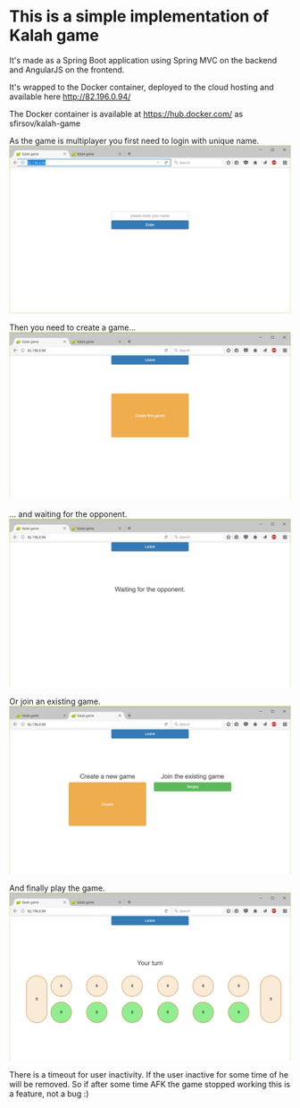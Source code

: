# This is a simple implementation of Kalah game 

It's made as a Spring Boot application using Spring MVC on the backend and AngularJS on the frontend.

It's wrapped to the Docker container, deployed to the cloud hosting and available here http://82.196.0.94/

The Docker container is available at https://hub.docker.com/ as sfirsov/kalah-game

As the game is multiplayer you first need to login with unique name.
![The login page](/screenshots/1.png)

Then you need to create a game...
![Creating the game](/screenshots/2.png)

... and waiting for the opponent.
![Waiting for the opponent](/screenshots/3.png)

Or join an existing game.
![Joining the game](/screenshots/4.png)

And finally play the game.
![Gaming](/screenshots/5.png)

There is a timeout for user inactivity. If the user inactive for some time of he will be removed. So if after some time AFK the game stopped working this is a feature, not a bug :)
